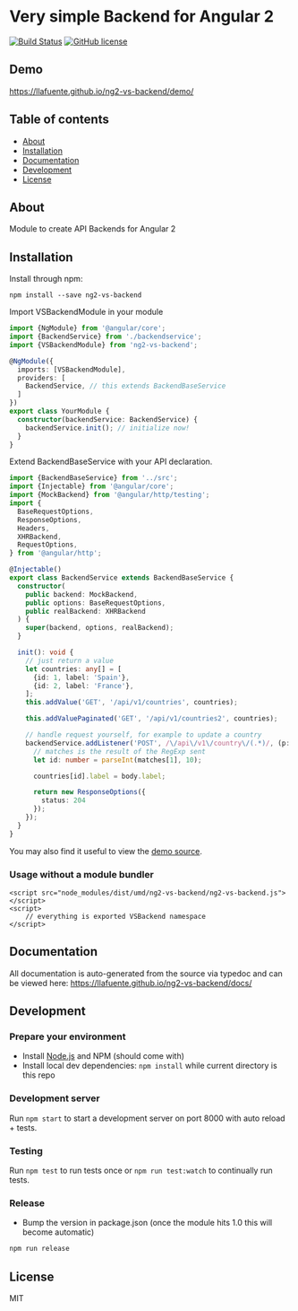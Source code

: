 # Very simple Backend for Angular 2
[![Build Status](https://travis-ci.org/llafuente/ng2-vs-backend.svg?branch=master)](https://travis-ci.org/llafuente/ng2-vs-backend)
[![GitHub license](https://img.shields.io/badge/license-MIT-blue.svg)](https://raw.githubusercontent.com/llafuente/ng2-vs-backend/master/LICENSE)

## Demo
https://llafuente.github.io/ng2-vs-backend/demo/

## Table of contents

- [About](#about)
- [Installation](#installation)
- [Documentation](#documentation)
- [Development](#development)
- [License](#licence)

## About

Module to create API Backends for Angular 2

## Installation

Install through npm:
```
npm install --save ng2-vs-backend
```

Import VSBackendModule in your module

```typescript
import {NgModule} from '@angular/core';
import {BackendService} from './backendservice';
import {VSBackendModule} from 'ng2-vs-backend';

@NgModule({
  imports: [VSBackendModule],
  providers: [
    BackendService, // this extends BackendBaseService
  ]
})
export class YourModule {
  constructor(backendService: BackendService) {
    backendService.init(); // initialize now!
  }
}
```

Extend BackendBaseService with your API declaration.

```typescript
import {BackendBaseService} from '../src';
import {Injectable} from '@angular/core';
import {MockBackend} from '@angular/http/testing';
import {
  BaseRequestOptions,
  ResponseOptions,
  Headers,
  XHRBackend,
  RequestOptions,
} from '@angular/http';

@Injectable()
export class BackendService extends BackendBaseService {
  constructor(
    public backend: MockBackend,
    public options: BaseRequestOptions,
    public realBackend: XHRBackend
  ) {
    super(backend, options, realBackend);
  }

  init(): void {
    // just return a value
    let countries: any[] = [
      {id: 1, label: 'Spain'},
      {id: 2, label: 'France'},
    ];
    this.addValue('GET', '/api/v1/countries', countries);

    this.addValuePaginated('GET', '/api/v1/countries2', countries);

    // handle request yourself, for example to update a country
    backendService.addListener('POST', /\/api\/v1\/country\/(.*)/, (p: UrlParams, matches: string[]) => {
      // matches is the result of the RegExp sent
      let id: number = parseInt(matches[1], 10);

      countries[id].label = body.label;

      return new ResponseOptions({
        status: 204
      });
    });
  }
}

```

You may also find it useful to view the [demo source](https://github.com/llafuente/ng2-vs-backend/blob/master/demo/demo.ts).

### Usage without a module bundler
```
<script src="node_modules/dist/umd/ng2-vs-backend/ng2-vs-backend.js"></script>
<script>
    // everything is exported VSBackend namespace
</script>
```

## Documentation
All documentation is auto-generated from the source via typedoc and can be viewed here:
https://llafuente.github.io/ng2-vs-backend/docs/

## Development

### Prepare your environment
* Install [Node.js](http://nodejs.org/) and NPM (should come with)
* Install local dev dependencies: `npm install` while current directory is this repo

### Development server
Run `npm start` to start a development server on port 8000 with auto reload + tests.

### Testing
Run `npm test` to run tests once or `npm run test:watch` to continually run tests.

### Release
* Bump the version in package.json (once the module hits 1.0 this will become automatic)
```bash
npm run release
```

## License

MIT
